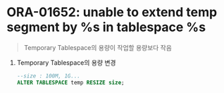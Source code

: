 ORA-01652: unable to extend temp segment by %s in tablespace %s
===
>Temporary Tablespace의 용량이 작업할 용량보다 작음

1. Temporary Tablespace의 용량 변경
    ```sql
    --size : 100M, 1G...
    ALTER TABLESPACE temp RESIZE size;
    ```
